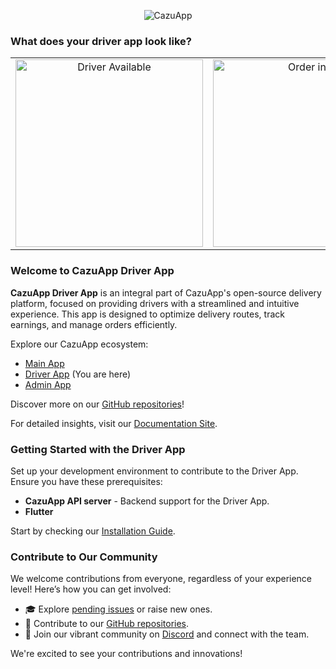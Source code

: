 <p align="center">
  <img src="https://www.cazuapp.dev/assets/images/logo.png" alt="CazuApp">
</p>


### What does your driver app look like?

<table>
    <tr style="border: 0px;">
    <td align="center" style="border:0px;">
      <img src="https://www.cazuapp.dev/assets/images/all/driver_available.png" width="300" alt="Driver Available">
    </td>
    <td align="center" style="border:0px;">
      <img src="https://www.cazuapp.dev/assets/images/all/order_driver_info.png" width="300" alt="Order info">
    </td>
  </tr>
</table>

### Welcome to CazuApp Driver App

**CazuApp Driver App** is an integral part of CazuApp's open-source delivery platform, focused on providing drivers with a streamlined and intuitive experience. This app is designed to optimize delivery routes, track earnings, and manage orders efficiently.

Explore our CazuApp ecosystem:
- [Main App](https://github.com/cazuapp/main-app)
- [Driver App](https://github.com/cazuapp/driver-app) (You are here)
- [Admin App](https://github.com/cazuapp/admin-app)

Discover more on our [GitHub repositories](https://github.com/cazuapp)!

For detailed insights, visit our [Documentation Site](https://docs.cazuapp.dev/).

### Getting Started with the Driver App

Set up your development environment to contribute to the Driver App. Ensure you have these prerequisites:

- **CazuApp API server** - Backend support for the Driver App.
- **Flutter** 

Start by checking our [Installation Guide](https://docs.cazuapp.dev/core_apps/install).

### Contribute to Our Community

We welcome contributions from everyone, regardless of your experience level! Here’s how you can get involved:

- 🎓 Explore [pending issues](https://github.com/cazuapp/driver-app/issues) or raise new ones.
- 🌵 Contribute to our [GitHub repositories](https://github.com/cazuapp).
- 💬 Join our vibrant community on [Discord](https://discord.cazuapp.dev) and connect with the team.

We're excited to see your contributions and innovations!